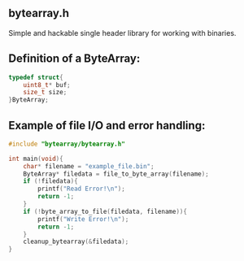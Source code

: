 ## bytearray.h
Simple and hackable single header library for working with binaries.

## Definition of a ByteArray:
```c
typedef struct{
    uint8_t* buf;
    size_t size;
}ByteArray; 
```

## Example of file I/O and error handling:
```c
#include "bytearray/bytearray.h"

int main(void){
    char* filename = "example_file.bin";
    ByteArray* filedata = file_to_byte_array(filename);
    if (!filedata){
        printf("Read Error!\n");
        return -1;
    }
    if (!byte_array_to_file(filedata, filename)){
        printf("Write Error!\n");
        return -1;
    }
    cleanup_bytearray(&filedata);
}
```
